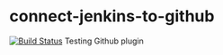 # connect-jenkins-to-github
[![Build Status](http://ec2-34-209-144-252.us-west-2.compute.amazonaws.com/buildStatus/icon?job=connect-jenkins-to-github)](http://ec2-34-209-144-252.us-west-2.compute.amazonaws.com/job/connect-jenkins-to-github/)
Testing Github plugin